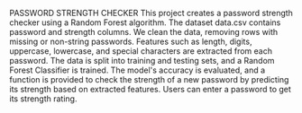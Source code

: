 PASSWORD STRENGTH CHECKER
This project creates a password strength checker using a Random Forest algorithm. 
The dataset data.csv contains password and strength columns. We clean the data, removing rows with missing or non-string passwords. Features such as length, digits, uppercase, lowercase, and special characters are extracted from each password. The data is split into training and testing sets, and a Random Forest Classifier is trained. The model's accuracy is evaluated, and a function is provided to check the strength of a new password by predicting its strength based on extracted features. Users can enter a password to get its strength rating.
